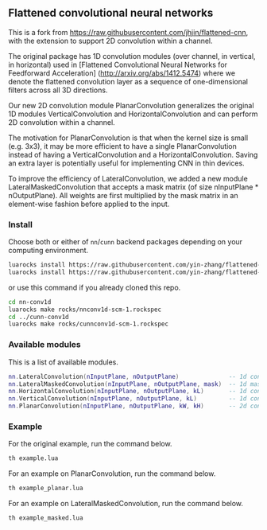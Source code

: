 ## Flattened convolutional neural networks

This is a fork from https://raw.githubusercontent.com/jhjin/flattened-cnn, with the extension to support
2D convolution within a channel.

The original package has 1D convolution modules (over channel, in vertical, in horizontal) used in
[Flattened Convolutional Neural Networks for Feedforward Acceleration] (http://arxiv.org/abs/1412.5474)
where we denote the flattened convolution layer as a sequence of one-dimensional filters across all 3D directions.

Our new 2D convolution module PlanarConvolution generalizes the original 1D modules
VerticalConvolution and HorizontalConvolution and can perform 2D convolution within a channel.

The motivation for PlanarConvolution is that when the kernel size is small (e.g. 3x3), it may be more
efficient to have a single PlanarConvolution instead of having a VerticalConvolution and a HorizontalConvolution. 
Saving an extra layer is potentially useful for implementing CNN in thin devices.

To improve the efficiency of LateralConvolution, we added a new module LateralMaskedConvolution that accepts
a mask matrix (of size nInputPlane * nOutputPlane).  All weights are first multiplied by the mask matrix
in an element-wise fashion before applied to the input.

### Install

Choose both or either of `nn`/`cunn` backend packages depending on your computing environment.

```bash
luarocks install https://raw.githubusercontent.com/yin-zhang/flattened-cnn/master/nnconv1d-scm-1.rockspec    # cpu
luarocks install https://raw.githubusercontent.com/yin-zhang/flattened-cnn/master/cunnconv1d-scm-1.rockspec  # cuda
```

or use this command if you already cloned this repo.

```bash
cd nn-conv1d
luarocks make rocks/nnconv1d-scm-1.rockspec
cd ../cunn-conv1d
luarocks make rocks/cunnconv1d-scm-1.rockspec
```


### Available modules

This is a list of available modules.

```lua
nn.LateralConvolution(nInputPlane, nOutputPlane)              -- 1d conv over feature
nn.LateralMaskedConvolution(nInputPlane, nOutputPlane, mask)  -- 1d masked conv over feature
nn.HorizontalConvolution(nInputPlane, nOutputPlane, kL)       -- 1d conv in horizontal
nn.VerticalConvolution(nInputPlane, nOutputPlane, kL)         -- 1d conv in vertical
nn.PlanarConvolution(nInputPlane, nOutputPlane, kW, kH)       -- 2d conv within feature
```


### Example

For the original example, run the command below.

```bash
th example.lua
```

For an example on PlanarConvolution, run the command below.

```bash
th example_planar.lua
```

For an example on LateralMaskedConvolution, run the command below.

```bash
th example_masked.lua
```
